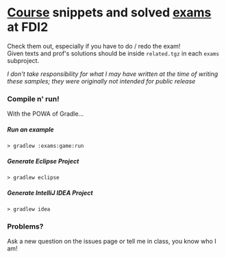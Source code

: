 # [Course] snippets and solved [exams] at FDI2
Check them out, especially if you have to do / redo the exam!  
Given texts and prof's solutions should be inside `related.tgz` in each `exams` subproject.

_I don't take responsibility for what I may have written at the time of writing these samples; they were originally not intended for public release_

### Compile n' run!
With the POWA of Gradle...
##### Run an example
    > gradlew :exams:game:run
##### Generate Eclipse Project
    > gradlew eclipse
##### Generate IntelliJ IDEA Project
    > gradlew idea

### Problems?
Ask a new question on the issues page or tell me in class, you know who I am!

[Course]:http://robot.unipv.it/robolab-website/courses/14-fondamenti-di-informatica-ii
[exams]:http://robot.unipv.it/robolab-website/courses/22-fondamenti-di-informatica-ii-esame
